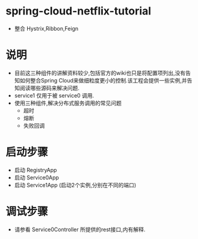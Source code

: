 # spring-cloud-netflix-tutorial
- 整合 Hystrix,Ribbon,Feign
# 说明
- 目前这三种组件的讲解资料较少,包括官方的wiki也只是将配置项列出,没有告知如何整合Spring Cloud来做细粒度更小的控制.该工程会提供一些实例,并告知阅读哪些源码来解决问题.
- service1 仅用于被 service0 调用.
- 使用三种组件,解决分布式服务调用的常见问题
  - 超时
  - 熔断
  - 失败回调
# 启动步骤
- 启动 RegistryApp
- 启动 Service0App
- 启动 Service1App (启动2个实例,分别在不同的端口)
# 调试步骤
- 请参看 Service0Controller 所提供的rest接口,内有解释.
